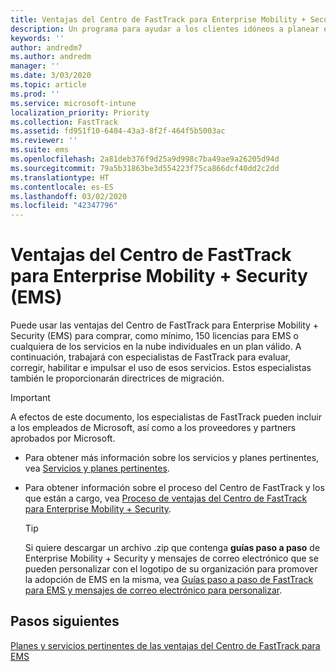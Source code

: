```yaml
---
title: Ventajas del Centro de FastTrack para Enterprise Mobility + Security (EMS)
description: Un programa para ayudar a los clientes idóneos a planear e implementar Intune y Azure Active Directory Premium.
keywords: ''
author: andredm7
ms.author: andredm
manager: ''
ms.date: 3/03/2020
ms.topic: article
ms.prod: ''
ms.service: microsoft-intune
localization_priority: Priority
ms.collection: FastTrack
ms.assetid: fd951f10-6404-43a3-8f2f-464f5b5003ac
ms.reviewer: ''
ms.suite: ems
ms.openlocfilehash: 2a81deb376f9d25a9d998c7ba49ae9a26205d94d
ms.sourcegitcommit: 79a5b31863be3d554223f75ca866dcf40dd2c2dd
ms.translationtype: HT
ms.contentlocale: es-ES
ms.lasthandoff: 03/02/2020
ms.locfileid: "42347796"
---
```

# <a name="fasttrack-center-benefit-for-enterprise-mobility--security-ems"></a>Ventajas del Centro de FastTrack para Enterprise Mobility + Security (EMS)

Puede usar las ventajas del Centro de FastTrack para Enterprise Mobility + Security (EMS) para comprar, como mínimo, 150 licencias para EMS o cualquiera de los servicios en la nube individuales en un plan válido. A continuación, trabajará con especialistas de FastTrack para evaluar, corregir, habilitar e impulsar el uso de esos servicios. Estos especialistas también le proporcionarán directrices de migración. 

> [!IMPORTANT]
> A efectos de este documento, los especialistas de FastTrack pueden incluir a los empleados de Microsoft, así como a los proveedores y partners aprobados por Microsoft.

- Para obtener más información sobre los servicios y planes pertinentes, vea [Servicios y planes pertinentes](M365-eligible-services-and-plans.md).

- Para obtener información sobre el proceso del Centro de FastTrack y los que están a cargo, vea [Proceso de ventajas del Centro de FastTrack para Enterprise Mobility + Security](EMS-fasttrack-process.md).

    > [!TIP]
    > Si quiere descargar un archivo .zip que contenga **guías paso a paso** de Enterprise Mobility + Security y mensajes de correo electrónico que se pueden personalizar con el logotipo de su organización para promover la adopción de EMS en la misma, vea [Guías paso a paso de FastTrack para EMS y mensajes de correo electrónico para personalizar](https://gallery.technet.microsoft.com/FastTrack-for-EMS-How-To-f170da4c).

## <a name="next-steps"></a>Pasos siguientes

[Planes y servicios pertinentes de las ventajas del Centro de FastTrack para EMS](M365-eligible-services-and-plans.md)


